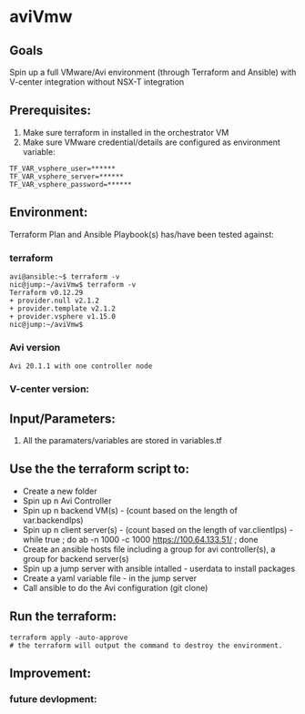 # aviVmw

## Goals
Spin up a full VMware/Avi environment (through Terraform and Ansible) with V-center integration without NSX-T integration

## Prerequisites:
1. Make sure terraform in installed in the orchestrator VM
2. Make sure VMware credential/details are configured as environment variable:
```
TF_VAR_vsphere_user=******
TF_VAR_vsphere_server=******
TF_VAR_vsphere_password=******

```

## Environment:

Terraform Plan and Ansible Playbook(s) has/have been tested against:

### terraform

```
avi@ansible:~$ terraform -v
nic@jump:~/aviVmw$ terraform -v
Terraform v0.12.29
+ provider.null v2.1.2
+ provider.template v2.1.2
+ provider.vsphere v1.15.0
nic@jump:~/aviVmw$
```

### Avi version

```
Avi 20.1.1 with one controller node
```

### V-center version:


## Input/Parameters:

1. All the paramaters/variables are stored in variables.tf

## Use the the terraform script to:
- Create a new folder
- Spin up n Avi Controller
- Spin up n backend VM(s) - (count based on the length of var.backendIps)
- Spin up n client server(s) - (count based on the length of var.clientIps) - while true ; do ab -n 1000 -c 1000 https://100.64.133.51/ ; done
- Create an ansible hosts file including a group for avi controller(s), a group for backend server(s)
- Spin up a jump server with ansible intalled - userdata to install packages
- Create a yaml variable file - in the jump server
- Call ansible to do the Avi configuration (git clone)

## Run the terraform:
```
terraform apply -auto-approve
# the terraform will output the command to destroy the environment.
```

## Improvement:

### future devlopment:
